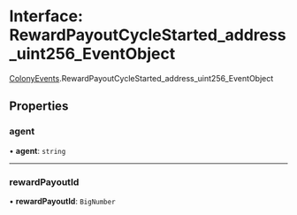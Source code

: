 # Interface: RewardPayoutCycleStarted\_address\_uint256\_EventObject

[ColonyEvents](../modules/ColonyEvents.md).RewardPayoutCycleStarted_address_uint256_EventObject

## Properties

### agent

• **agent**: `string`

___

### rewardPayoutId

• **rewardPayoutId**: `BigNumber`
